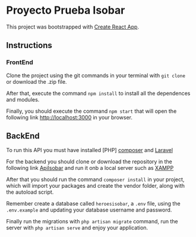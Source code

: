 # Proyecto Prueba Isobar

This project was bootstrapped with [Create React App](https://github.com/facebook/create-react-app).

## Instructions

### FrontEnd

Clone the project using the git commands in your terminal with `git clone ` or download the .zip file.

After that, execute the command `npm install` to install all the dependences and modules.

Finally, you should execute the command `npm start` that will open the following link [http://localhost:3000](http://localhost:3000) in your browser.

## BackEnd

To run this API you must have installed [PHP] [composer](https://getcomposer.org) and [Laravel](https://laravel.com)

For the backend you should clone or download the repository in the following link [ApiIsobar](https://github.com/Sagalo04/ApiIsobar) and run it onb a local server such as [XAMPP](https://www.apachefriends.org)

After that you should run the command `composer install` in your project, which will import your packages and create the vendor folder, along with the autoload script.

Remember create a database called `heroesisobar`, a `.env` file, using the `.env.example` and updating your database username and password.

Finally run the migrations with `php artisan migrate` command, run the server with `php artisan serve` and enjoy your application.
